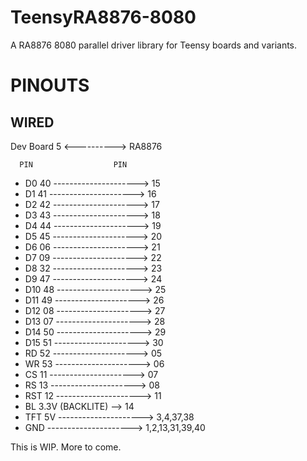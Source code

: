 # TeensyRA8876-8080
A RA8876 8080 parallel driver library for Teensy boards and variants.

# PINOUTS
## WIRED
Dev Board 5 <----------> RA8876

      PIN                  PIN
- D0  40 --------------------->  15
- D1  41 --------------------->  16
- D2  42 --------------------->  17
- D3  43 --------------------->  18
- D4  44 --------------------->  19
- D5  45 --------------------->  20
- D6  06 --------------------->  21
- D7  09 --------------------->  22
- D8  32 --------------------->  23
- D9  47 --------------------->  24
- D10 48 --------------------->  25
- D11 49 --------------------->  26
- D12 08 --------------------->  27
- D13 07 --------------------->  28
- D14 50 --------------------->  29
- D15 51 --------------------->  30
- RD  52 --------------------->  05
- WR  53 --------------------->  06
- CS  11 --------------------->  07
- RS  13 --------------------->  08
- RST 12 --------------------->  11
- BL  3.3V (BACKLITE) -->  14
- TFT 5V --------------------->  3,4,37,38
- GND    --------------------->  1,2,13,31,39,40

This is WIP. More to come.
